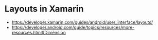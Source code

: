 # Layouts in Xamarin
* https://developer.xamarin.com/guides/android/user_interface/layouts/
* https://developer.android.com/guide/topics/resources/more-resources.html#Dimension
